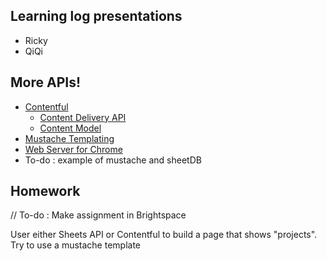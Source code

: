 ## Learning log presentations
  * Ricky
  * QiQi

## More APIs!

  * [Contentful](https://www.contentful.com/)
    * [Content Delivery API](https://www.contentful.com/developers/docs/references/content-delivery-api/#/introduction/authentication)
    * [Content Model](https://www.contentful.com/developers/docs/concepts/data-model/)
  * [Mustache Templating](https://mustache.github.io/)
  * [Web Server for Chrome](https://chrome.google.com/webstore/detail/web-server-for-chrome/ofhbbkphhbklhfoeikjpcbhemlocgigb?hl=en)
  * To-do : example of mustache and sheetDB

## Homework

// To-do : Make assignment in Brightspace

User either Sheets API or Contentful to build a page that shows "projects". Try to use a mustache template

